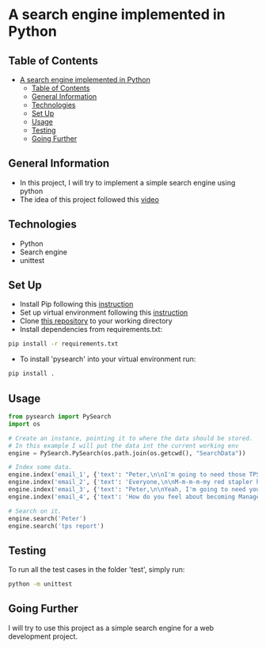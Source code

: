 # A search engine implemented in Python

## Table of Contents

- [A search engine implemented in Python](#a-search-engine-implemented-in-python)
  - [Table of Contents](#table-of-contents)
  - [General Information](#general-information)
  - [Technologies](#technologies)
  - [Set Up](#set-up)
  - [Usage](#usage)
  - [Testing](#testing)
  - [Going Further](#going-further)

## General Information

- In this project, I will try to implement a simple search engine using python
- The idea of this project followed this [video](https://www.youtube.com/watch?v=cY7pE7vX6MU)

## Technologies

- Python
- Search engine
- unittest

## Set Up

- Install Pip following this [instruction](https://pip.pypa.io/en/stable/installation/)
- Set up virtual environment following this [instruction](https://docs.python.org/3/library/venv.html)
- Clone [this repository](https://github.com/VincentNguyenDuc/Python-based_search_engine.git) to your working directory
- Install dependencies from requirements.txt:

```bash
pip install -r requirements.txt
```

- To install 'pysearch' into your virtual environment run:

```bash
pip install .
```

## Usage

```Python
from pysearch import PySearch
import os

# Create an instance, pointing it to where the data should be stored.
# In this example I will put the data int the current working env
engine = PySearch.PySearch(os.path.join(os.getcwd(), "SearchData"))

# Index some data.
engine.index('email_1', {'text': "Peter,\n\nI'm going to need those TPS reports on my desk first thing tomorrow! And clean up your desk!\n\nLumbergh"})
engine.index('email_2', {'text': 'Everyone,\n\nM-m-m-m-my red stapler has gone missing. H-h-has a-an-anyone seen it?\n\nMilton'})
engine.index('email_3', {'text': "Peter,\n\nYeah, I'm going to need you to come in on Saturday. Don't forget those reports.\n\nLumbergh"})
engine.index('email_4', {'text': 'How do you feel about becoming Management?\n\nThe Bobs'})

# Search on it.
engine.search('Peter')
engine.search('tps report')
```

## Testing

To run all the test cases in the folder 'test', simply run:

```bash
python -m unittest
```

## Going Further

I will try to use this project as a simple search engine for a web development project.
